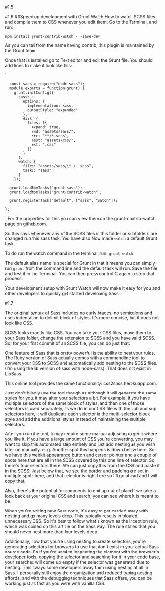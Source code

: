 #1.5

#1.6
##Speed up development with Grunt Watch
How to watch SCSS files and compile them to CSS whenever you edit them.
Go to the Terminal, and run:

`npm install grunt-contrib-watch - -save-dev`

As you can tell from the name having contrib, this plugin is maintained by the Grunt team.

Once that is installed go to Text editor and edit the Grunt file. You should add lines to make it look like this:

`

      const sass = require("node-sass");
      module.exports = function(grunt) {
        grunt.initConfig({
          sass: {
            options: {
              implementation: sass,
              outputStyle: "expanded"
            },
            dist: {
              files: [{
                expand: true,
                cwd: "assets/sass/",
                src: "**/*.scss",
                dest: "assets/css/",
                ext: ".css"
              }]
            }
          },
          watch: {
            files: "assets/sass/\*_/_.scss",
            tasks: "sass"
          }
        });

      grunt.loadNpmTasks("grunt-sass");
      grunt.loadNpmTasks("grunt-contrib-watch");

      grunt.registerTask("default", ["sass", "watch"]);

    };

`
For the properties for this you can view them on the grunt-contrib-watch page on github.com.

So this says whenever any of the SCSS files in this folder or subfolders are changed run this sass task. You have also Now made `watch` a default Grunt task.

To do run the watch command in the terminal, run:
`grunt watch`

The default alias name is special for Grunt in that it means you can simply run `grunt` from the command line and the default task will run. Save the file and test it in the Terminal. You can then press control C again to stop that process.

Your development setup with Grunt Watch will now make it easy for you and other developers to quickly get started developing Sass.

#1.7

The original syntax of Sass includes no curly braces, no semicolons and uses indentation to delimit block of styles. It's more concise, but it does not look like CSS.

SCSS looks exactly like CSS. You can take your CSS files, move them to your Sass folder, change the extension to SCSS and you have valid SCSS. So, for your first commit of an SCSS file, you can do just that.

One feature of Sass that is pretty powerful is the ability to nest your rules. The Ruby version of Sass actually comes with a commandline tool to convert your CSS to SCSS and automatically add nesting to the SCSS files. (I’m using the lib version of sass with node-sass). That does not exist in LibSass.

This online tool provides the same functionality: css2sass.herokuapp.com.

Just don't blindly use the tool though as although it will generate the same styles for you, it may alter your selectors a bit. For example, if you have multiple selectors of the same block of styles, and then one of those selectors is used separately, as we do in our CSS file with the sub and sup selectors here, it will duplicate each selector in the multi-selector block style and add the additional styles instead of maintaining the multiple selectors.

After you run the tool, it may require some manual adjusting to get it where you like it. If you have a large amount of CSS you're converting, you may want to skip this automated step entirely and just add nesting as you wish later on manually.
e. g. Another spot this happens is down below here. So we have this webkit appearance button and cursor pointer and a couple of spots here that are all in the SCSS covered by this one line of selector. So there's four selectors there. We can just copy this from the CSS and paste it in the SCSS. Just below that, we see the border and padding are set in multiple spots here, and that selector is right here so I'll go ahead and I will copy that.

Also, there's the potential for comments to end up out of placeIf we take a look back at your original CSS and search, you can see where it is meant to be.

When you're writing new Sass code, it's easy to get carried away with nesting and go many levels deep. This typically results in bloated, unnecessary CSS. So it's best to follow what's known as the inception rule, which was coined on this article on the Sass way. The rule states that you should never nest more than four levels deep.

Additionally, now that you're using nesting to create selectors, you're generating selectors for browsers to use that don't exist in your actual Sass source code. So if you're used to inspecting the element with the browser's developer tools, copying the selector and searching for it in your code base, your searches will come up empty if the selector was generated due to nesting. This sways some developers away from using nesting at all in Sass. I personally still enjoy the organization and reduced typing nesting affords, and with the debugging techniques that Sass offers, you can be working just as fast as you were with vanilla CSS.
